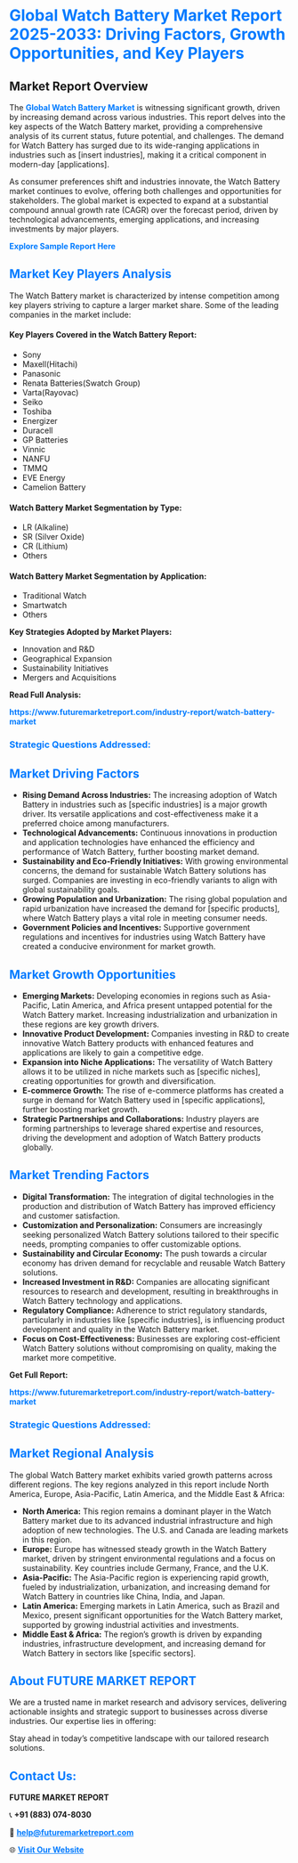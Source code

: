 <h1 style="color: #007BFF;">Global Watch Battery Market Report 2025-2033: Driving Factors, Growth Opportunities, and Key Players</h1>

<section id="overview">
<h2>Market Report Overview</h2>
<p>The <a href="https://www.futuremarketreport.com/industry-report/watch-battery-market" style="color: #007BFF; text-decoration: none;"><strong>Global Watch Battery Market</strong></a> is witnessing significant growth, driven by increasing demand across various industries. This report delves into the key aspects of the Watch Battery market, providing a comprehensive analysis of its current status, future potential, and challenges. The demand for Watch Battery has surged due to its wide-ranging applications in industries such as [insert industries], making it a critical component in modern-day [applications].</p>
<p>As consumer preferences shift and industries innovate, the Watch Battery market continues to evolve, offering both challenges and opportunities for stakeholders. The global market is expected to expand at a substantial compound annual growth rate (CAGR) over the forecast period, driven by technological advancements, emerging applications, and increasing investments by major players.</p>
</section>

<section id="overview">
<p><a href="https://www.futuremarketreport.com/request-sample/reportId=88848" style="color: #007BFF; text-decoration: none;"><strong>Explore Sample Report Here</strong></a></p>
</section>

<section id="key-players">
<h2 style="color: #007BFF;">Market Key Players Analysis</h2>
<p>The Watch Battery market is characterized by intense competition among key players striving to capture a larger market share. Some of the leading companies in the market include:</p>
<h4>Key Players Covered in the Watch Battery Report:</h4>
<ul><li>Sony</li><li>Maxell(Hitachi)</li><li>Panasonic</li><li>Renata Batteries(Swatch Group)</li><li>Varta(Rayovac)</li><li>Seiko</li><li>Toshiba</li><li>Energizer</li><li>Duracell</li><li>GP Batteries</li><li>Vinnic</li><li>NANFU</li><li>TMMQ</li><li>EVE Energy</li><li>Camelion Battery</li></ul>
<h4>Watch Battery Market Segmentation by Type:</h4>
<ul><li>LR (Alkaline)</li><li>SR (Silver Oxide)</li><li>CR (Lithium)</li><li>Others</li></ul>

<h4>Watch Battery Market Segmentation by Application:</h4>
<ul><li>Traditional Watch</li><li>Smartwatch</li><li>Others</li></ul>
<p><strong>Key Strategies Adopted by Market Players:</strong></p>
<ul>
<li>Innovation and R&D</li>
<li>Geographical Expansion</li>
<li>Sustainability Initiatives</li>
<li>Mergers and Acquisitions</li>
</ul>
</section>

<section>
<p><strong>Read Full Analysis: </strong></p><a href="https://www.futuremarketreport.com/industry-report/watch-battery-market" style="color: #007BFF; text-decoration: none;"><strong>https://www.futuremarketreport.com/industry-report/watch-battery-market</strong></a>
<h3 style="color: #007BFF;">Strategic Questions Addressed:</h3>
</section>

<section id="driving-factors">
<h2 style="color: #007BFF;">Market Driving Factors</h2>
<ul>
<li><strong>Rising Demand Across Industries:</strong> The increasing adoption of Watch Battery in industries such as [specific industries] is a major growth driver. Its versatile applications and cost-effectiveness make it a preferred choice among manufacturers.</li>
<li><strong>Technological Advancements:</strong> Continuous innovations in production and application technologies have enhanced the efficiency and performance of Watch Battery, further boosting market demand.</li>
<li><strong>Sustainability and Eco-Friendly Initiatives:</strong> With growing environmental concerns, the demand for sustainable Watch Battery solutions has surged. Companies are investing in eco-friendly variants to align with global sustainability goals.</li>
<li><strong>Growing Population and Urbanization:</strong> The rising global population and rapid urbanization have increased the demand for [specific products], where Watch Battery plays a vital role in meeting consumer needs.</li>
<li><strong>Government Policies and Incentives:</strong> Supportive government regulations and incentives for industries using Watch Battery have created a conducive environment for market growth.</li>
</ul>
</section>

<section id="growth-opportunities">
<h2 style="color: #007BFF;">Market Growth Opportunities</h2>
<ul>
<li><strong>Emerging Markets:</strong> Developing economies in regions such as Asia-Pacific, Latin America, and Africa present untapped potential for the Watch Battery market. Increasing industrialization and urbanization in these regions are key growth drivers.</li>
<li><strong>Innovative Product Development:</strong> Companies investing in R&D to create innovative Watch Battery products with enhanced features and applications are likely to gain a competitive edge.</li>
<li><strong>Expansion into Niche Applications:</strong> The versatility of Watch Battery allows it to be utilized in niche markets such as [specific niches], creating opportunities for growth and diversification.</li>
<li><strong>E-commerce Growth:</strong> The rise of e-commerce platforms has created a surge in demand for Watch Battery used in [specific applications], further boosting market growth.</li>
<li><strong>Strategic Partnerships and Collaborations:</strong> Industry players are forming partnerships to leverage shared expertise and resources, driving the development and adoption of Watch Battery products globally.</li>
</ul>
</section>

<section id="trending-factors">
<h2 style="color: #007BFF;">Market Trending Factors</h2>
<ul>
<li><strong>Digital Transformation:</strong> The integration of digital technologies in the production and distribution of Watch Battery has improved efficiency and customer satisfaction.</li>
<li><strong>Customization and Personalization:</strong> Consumers are increasingly seeking personalized Watch Battery solutions tailored to their specific needs, prompting companies to offer customizable options.</li>
<li><strong>Sustainability and Circular Economy:</strong> The push towards a circular economy has driven demand for recyclable and reusable Watch Battery solutions.</li>
<li><strong>Increased Investment in R&D:</strong> Companies are allocating significant resources to research and development, resulting in breakthroughs in Watch Battery technology and applications.</li>
<li><strong>Regulatory Compliance:</strong> Adherence to strict regulatory standards, particularly in industries like [specific industries], is influencing product development and quality in the Watch Battery market.</li>
<li><strong>Focus on Cost-Effectiveness:</strong> Businesses are exploring cost-efficient Watch Battery solutions without compromising on quality, making the market more competitive.</li>
</ul>
</section>

<section>
<p><strong>Get Full Report: </strong></p><a href="https://www.futuremarketreport.com/industry-report/watch-battery-market" style="color: #007BFF; text-decoration: none;"><strong>https://www.futuremarketreport.com/industry-report/watch-battery-market</strong></a>
<h3 style="color: #007BFF;">Strategic Questions Addressed:</h3>
</section>


<section id="regional-analysis">
<h2 style="color: #007BFF;">Market Regional Analysis</h2>
<p>The global Watch Battery market exhibits varied growth patterns across different regions. The key regions analyzed in this report include North America, Europe, Asia-Pacific, Latin America, and the Middle East & Africa:</p>
<ul>
<li><strong>North America:</strong> This region remains a dominant player in the Watch Battery market due to its advanced industrial infrastructure and high adoption of new technologies. The U.S. and Canada are leading markets in this region.</li>
<li><strong>Europe:</strong> Europe has witnessed steady growth in the Watch Battery market, driven by stringent environmental regulations and a focus on sustainability. Key countries include Germany, France, and the U.K.</li>
<li><strong>Asia-Pacific:</strong> The Asia-Pacific region is experiencing rapid growth, fueled by industrialization, urbanization, and increasing demand for Watch Battery in countries like China, India, and Japan.</li>
<li><strong>Latin America:</strong> Emerging markets in Latin America, such as Brazil and Mexico, present significant opportunities for the Watch Battery market, supported by growing industrial activities and investments.</li>
<li><strong>Middle East & Africa:</strong> The region’s growth is driven by expanding industries, infrastructure development, and increasing demand for Watch Battery in sectors like [specific sectors].</li>
</ul>
</section>

<footer>
<h2 style="color: #007BFF;">About FUTURE MARKET REPORT</h2>
<p>We are a trusted name in market research and advisory services, delivering actionable insights and strategic support to businesses across diverse industries. Our expertise lies in offering:</p>

<p>Stay ahead in today’s competitive landscape with our tailored research solutions.</p>

<h2 style="color: #007BFF;">Contact Us:</h2>
<p><strong>FUTURE MARKET REPORT</strong></p>
<p>📞 <strong>+91 (883) 074-8030</strong></p>
<p>📧 <strong><a href="mailto:help@futuremarketreport.com" style="color: #007BFF;">help@futuremarketreport.com</a></strong></p>
<p>🌐 <strong><a href="https://www.futuremarketreport.com/" style="color: #007BFF;">Visit Our Website</a></strong></p>
</footer>